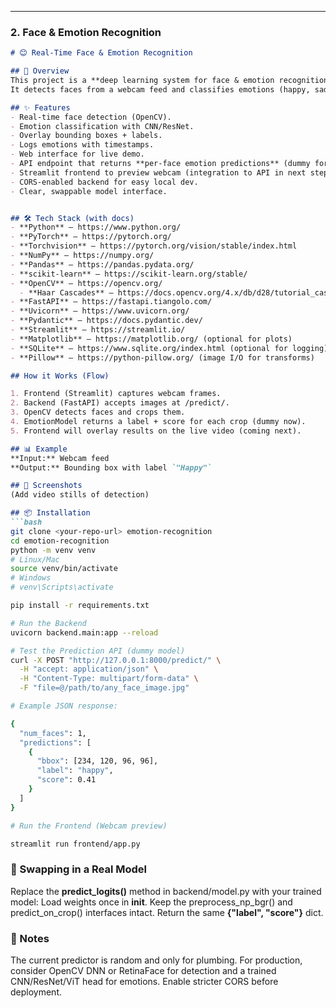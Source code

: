 
---

### **2. Face & Emotion Recognition**  
```markdown
# 😊 Real-Time Face & Emotion Recognition

## 🔎 Overview
This project is a **deep learning system for face & emotion recognition**.  
It detects faces from a webcam feed and classifies emotions (happy, sad, neutral, angry, etc.).

## ✨ Features
- Real-time face detection (OpenCV).
- Emotion classification with CNN/ResNet.
- Overlay bounding boxes + labels.
- Logs emotions with timestamps.
- Web interface for live demo.
- API endpoint that returns **per-face emotion predictions** (dummy for now).
- Streamlit frontend to preview webcam (integration to API in next step).
- CORS-enabled backend for easy local dev.
- Clear, swappable model interface.


## 🛠️ Tech Stack (with docs)
- **Python** — https://www.python.org/  
- **PyTorch** — https://pytorch.org/  
- **Torchvision** — https://pytorch.org/vision/stable/index.html  
- **NumPy** — https://numpy.org/  
- **Pandas** — https://pandas.pydata.org/  
- **scikit-learn** — https://scikit-learn.org/stable/  
- **OpenCV** — https://opencv.org/  
  - **Haar Cascades** — https://docs.opencv.org/4.x/db/d28/tutorial_cascade_classifier.html  
- **FastAPI** — https://fastapi.tiangolo.com/  
- **Uvicorn** — https://www.uvicorn.org/  
- **Pydantic** — https://docs.pydantic.dev/  
- **Streamlit** — https://streamlit.io/  
- **Matplotlib** — https://matplotlib.org/ (optional for plots)
- **SQLite** — https://www.sqlite.org/index.html (optional for logging)
- **Pillow** — https://python-pillow.org/ (image I/O for transforms)

## How it Works (Flow)

1. Frontend (Streamlit) captures webcam frames.
2. Backend (FastAPI) accepts images at /predict/.
3. OpenCV detects faces and crops them.
4. EmotionModel returns a label + score for each crop (dummy now).
5. Frontend will overlay results on the live video (coming next).

## 📊 Example
**Input:** Webcam feed  
**Output:** Bounding box with label `"Happy"`

## 📸 Screenshots
(Add video stills of detection)

## 📦 Installation
```bash
git clone <your-repo-url> emotion-recognition
cd emotion-recognition
python -m venv venv
# Linux/Mac
source venv/bin/activate
# Windows
# venv\Scripts\activate

pip install -r requirements.txt
```
```bash
# Run the Backend
uvicorn backend.main:app --reload
```
```bash
# Test the Prediction API (dummy model)
curl -X POST "http://127.0.0.1:8000/predict/" \
  -H "accept: application/json" \
  -H "Content-Type: multipart/form-data" \
  -F "file=@/path/to/any_face_image.jpg"
```
```bash
# Example JSON response:

{
  "num_faces": 1,
  "predictions": [
    {
      "bbox": [234, 120, 96, 96],
      "label": "happy",
      "score": 0.41
    }
  ]
}
```
```bash
# Run the Frontend (Webcam preview)

streamlit run frontend/app.py
```

### 🔧 Swapping in a Real Model

Replace the **predict_logits()** method in backend/model.py with your trained model:
Load weights once in **__init__**.
Keep the preprocess_np_bgr() and predict_on_crop() interfaces intact.
Return the same **{"label", "score"}** dict.

### 📝 Notes
The current predictor is random and only for plumbing.
For production, consider OpenCV DNN or RetinaFace for detection and a trained CNN/ResNet/ViT head for emotions.
Enable stricter CORS before deployment.